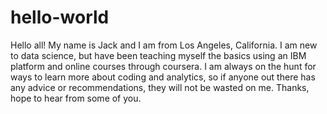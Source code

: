 # hello-world

Hello all! My name is Jack and I am from Los Angeles, California. I am new to data science, but have been teaching myself the basics using an IBM platform and online courses through coursera. I am always on the hunt for ways to learn more about coding and analytics, so if anyone out there has any advice or recommendations, they will not be wasted on me. Thanks, hope to hear from some of you.
